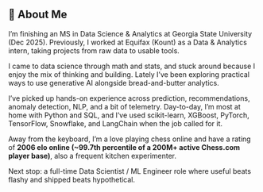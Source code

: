 ## 👋 About Me

I’m finishing an MS in Data Science & Analytics at Georgia State University (Dec 2025). Previously, I worked at Equifax (Kount) as a Data & Analytics intern, taking projects from raw data to usable tools.

I came to data science through math and stats, and stuck around because I enjoy the mix of thinking and building. Lately I’ve been exploring practical ways to use generative AI alongside bread-and-butter analytics.

I’ve picked up hands-on experience across prediction, recommendations, anomaly detection, NLP, and a bit of telemetry. Day-to-day, I’m most at home with Python and SQL, and I’ve used scikit-learn, XGBoost, PyTorch, TensorFlow, Snowflake, and LangChain when the job called for it.

Away from the keyboard, I’m a love playing chess online and have a rating of **2006 elo online (~99.7th percentile of a 200M+ active Chess.com player base)**, also a frequent kitchen experimenter.

Next stop: a full-time Data Scientist / ML Engineer role where useful beats flashy and shipped beats hypothetical.

